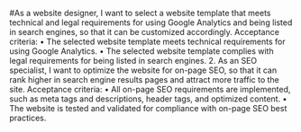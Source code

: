 #As a website designer, I want to select a website template that meets technical and legal requirements for using Google Analytics and being listed in search engines, so that it can be customized accordingly. Acceptance criteria:
•	The selected website template meets technical requirements for using Google Analytics.
•	The selected website template complies with legal requirements for being listed in search engines.
2.	As an SEO specialist, I want to optimize the website for on-page SEO, so that it can rank higher in search engine results pages and attract more traffic to the site. Acceptance criteria:
•	All on-page SEO requirements are implemented, such as meta tags and descriptions, header tags, and optimized content.
•	The website is tested and validated for compliance with on-page SEO best practices.

